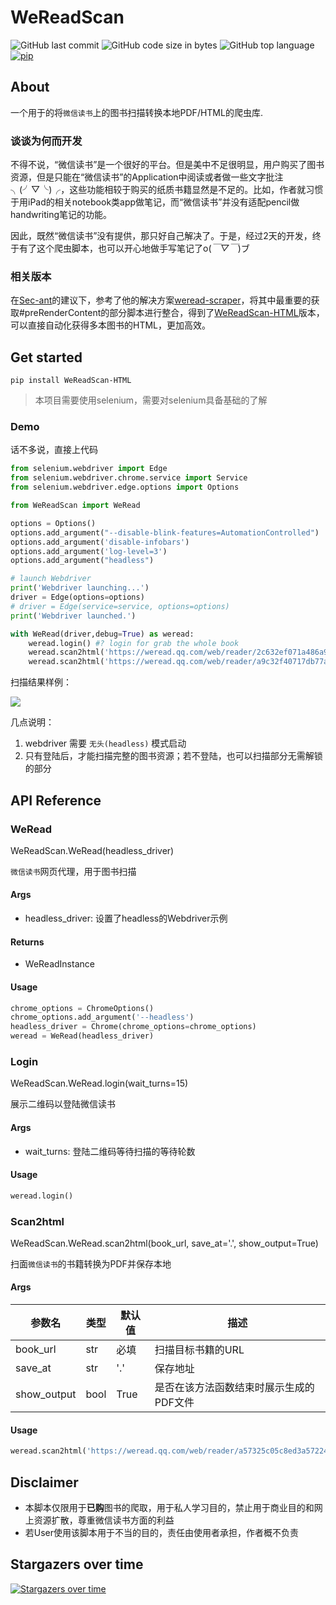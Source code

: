 # WeReadScan

![GitHub last commit](https://img.shields.io/github/last-commit/Algebra-FUN/WeReadScan) ![GitHub code size in bytes](https://img.shields.io/github/languages/code-size/Algebra-FUN/WeReadScan) ![GitHub top language](https://img.shields.io/github/languages/top/Algebra-FUN/WeReadScan) [![pip](https://img.shields.io/badge/pip-0.8.7-orange)](https://pypi.org/project/WeReadScan/)

## About

一个用于的将`微信读书`上的图书扫描转换本地PDF/HTML的爬虫库.

### 谈谈为何而开发

不得不说，“微信读书”是一个很好的平台。但是美中不足很明显，用户购买了图书资源，但是只能在“微信读书”的Application中阅读或者做一些文字批注╮(╯▽╰)╭，这些功能相较于购买的纸质书籍显然是不足的。比如，作者就习惯于用iPad的相关notebook类app做笔记，而“微信读书”并没有适配pencil做handwriting笔记的功能。

因此，既然“微信读书”没有提供，那只好自己解决了。于是，经过2天的开发，终于有了这个爬虫脚本，也可以开心地做手写笔记了o(_￣▽￣_)ブ

### 相关版本

在[Sec-ant](https://github.com/Sec-ant)的建议下，参考了他的解决方案[weread-scraper](https://github.com/Sec-ant/weread-scraper)，将其中最重要的获取#preRenderContent的部分脚本进行整合，得到了[WeReadScan-HTML](https://github.com/Algebra-FUN/WeReadScan/tree/html-variant)版本，可以直接自动化获得多本图书的HTML，更加高效。

## Get started

```shell
pip install WeReadScan-HTML
```

> 本项目需要使用selenium，需要对selenium具备基础的了解

### Demo

话不多说，直接上代码

```python
from selenium.webdriver import Edge
from selenium.webdriver.chrome.service import Service
from selenium.webdriver.edge.options import Options

from WeReadScan import WeRead

options = Options()
options.add_argument("--disable-blink-features=AutomationControlled")
options.add_argument('disable-infobars')
options.add_argument('log-level=3')
options.add_argument("headless")

# launch Webdriver
print('Webdriver launching...')
driver = Edge(options=options)
# driver = Edge(service=service, options=options)
print('Webdriver launched.')

with WeRead(driver,debug=True) as weread:
    weread.login() #? login for grab the whole book
    weread.scan2html('https://weread.qq.com/web/reader/2c632ef071a486a92c60226kc81322c012c81e728d9d180')
    weread.scan2html('https://weread.qq.com/web/reader/a9c32f40717db77aa9c9171kc81322c012c81e728d9d180')
```

扫描结果样例：

![](https://github.com/Algebra-FUN/WeReadScan/blob/master/example/sample.png?raw=true)

几点说明：

1.  webdriver 需要 `无头(headless)` 模式启动
2.  只有登陆后，才能扫描完整的图书资源；若不登陆，也可以扫描部分无需解锁的部分

## API Reference

### WeRead

WeReadScan.WeRead(headless_driver)

`微信读书`网页代理，用于图书扫描

#### Args

-   headless_driver:	设置了headless的Webdriver示例

#### Returns

-   WeReadInstance

#### Usage

```python
chrome_options = ChromeOptions()
chrome_options.add_argument('--headless')
headless_driver = Chrome(chrome_options=chrome_options)
weread = WeRead(headless_driver)
```

### Login

WeReadScan.WeRead.login(wait_turns=15)

展示二维码以登陆微信读书

#### Args

-   wait_turns:	登陆二维码等待扫描的等待轮数

#### Usage

```python
weread.login()
```

### Scan2html

WeReadScan.WeRead.scan2html(book_url, save_at='.', show_output=True)

扫面`微信读书`的书籍转换为PDF并保存本地

#### Args

| 参数名              | 类型   | 默认值  | 描述                    |
| ---------------- | ---- | ---- | --------------------- |
| book_url         | str  | 必填   | 扫描目标书籍的URL            |
| save_at          | str  | '.'  | 保存地址                  |
| show_output      | bool | True | 是否在该方法函数结束时展示生成的PDF文件 |

#### Usage

```python
weread.scan2html('https://weread.qq.com/web/reader/a57325c05c8ed3a57224187kc81322c012c81e728d9d180')
```

## Disclaimer

-   本脚本仅限用于**已购**图书的爬取，用于私人学习目的，禁止用于商业目的和网上资源扩散，尊重微信读书方面的利益
-   若User使用该脚本用于不当的目的，责任由使用者承担，作者概不负责

## Stargazers over time

[![Stargazers over time](https://starchart.cc/Algebra-FUN/WeReadScan.svg)](https://starchart.cc/Algebra-FUN/WeReadScan)
      
